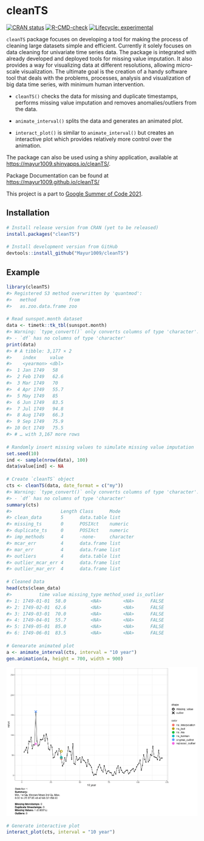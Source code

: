 
# cleanTS

<!-- badges: start -->

[![CRAN
status](https://www.r-pkg.org/badges/version/cleanTS)](https://CRAN.R-project.org/package=cleanTS)
[![R-CMD-check](https://github.com/Mayur1009/cleanTS/workflows/R-CMD-check/badge.svg)](https://github.com/Mayur1009/cleanTS/actions)
[![Lifecycle:
experimental](https://img.shields.io/badge/lifecycle-experimental-orange.svg)](https://lifecycle.r-lib.org/articles/stages.html#experimental)

<!-- badges: end -->

`cleanTS` package focuses on developing a tool for making the process of
cleaning large datasets simple and efficient. Currently it solely
focuses on data cleaning for univariate time series data. The package is
integrated with already developed and deployed tools for missing value
imputation. It also provides a way for visualizing data at different
resolutions, allowing micro-scale visualization. The ultimate goal is
the creation of a handy software tool that deals with the problems,
processes, analysis and visualization of big data time series, with
minimum human intervention.

-   `cleanTS()` checks the data for missing and duplicate timestamps,
    performs missing value imputation and removes anomalies/outliers
    from the data.

-   `animate_interval()` splits the data and generates an animated plot.

-   `interact_plot()` is similar to `animate_interval()` but creates an
    interactive plot which provides relatively more control over the
    animation.

The package can also be used using a shiny application, available at
<https://mayur1009.shinyapps.io/cleanTS/>.

Package Documentation can be found at
<https://mayur1009.github.io/cleanTS/>

This project is a part to [Google Summer of Code
2021](https://summerofcode.withgoogle.com/projects/#4626948166254592).

## Installation

``` r
# Install release version from CRAN (yet to be released)
install.packages("cleanTS")

# Install development version from GitHub
devtools::install_github("Mayur1009/cleanTS")
```

## Example

``` r
library(cleanTS)
#> Registered S3 method overwritten by 'quantmod':
#>   method            from
#>   as.zoo.data.frame zoo

# Read sunspot.month dataset
data <- timetk::tk_tbl(sunspot.month)
#> Warning: `type_convert()` only converts columns of type 'character'.
#> - `df` has no columns of type 'character'
print(data)
#> # A tibble: 3,177 × 2
#>    index     value
#>    <yearmon> <dbl>
#>  1 Jan 1749   58  
#>  2 Feb 1749   62.6
#>  3 Mar 1749   70  
#>  4 Apr 1749   55.7
#>  5 May 1749   85  
#>  6 Jun 1749   83.5
#>  7 Jul 1749   94.8
#>  8 Aug 1749   66.3
#>  9 Sep 1749   75.9
#> 10 Oct 1749   75.5
#> # … with 3,167 more rows

# Randomly insert missing values to simulate missing value imputation
set.seed(10)
ind <- sample(nrow(data), 100)
data$value[ind] <- NA

# Create `cleanTS` object
cts <- cleanTS(data, date_format = c("my"))
#> Warning: `type_convert()` only converts columns of type 'character'.
#> - `df` has no columns of type 'character'
summary(cts)
#>                  Length Class      Mode     
#> clean_data       5      data.table list     
#> missing_ts       0      POSIXct    numeric  
#> duplicate_ts     0      POSIXct    numeric  
#> imp_methods      4      -none-     character
#> mcar_err         4      data.frame list     
#> mar_err          4      data.frame list     
#> outliers         4      data.table list     
#> outlier_mcar_err 4      data.frame list     
#> outlier_mar_err  4      data.frame list

# Cleaned Data
head(cts$clean_data)
#>          time value missing_type method_used is_outlier
#> 1: 1749-01-01  58.0         <NA>        <NA>      FALSE
#> 2: 1749-02-01  62.6         <NA>        <NA>      FALSE
#> 3: 1749-03-01  70.0         <NA>        <NA>      FALSE
#> 4: 1749-04-01  55.7         <NA>        <NA>      FALSE
#> 5: 1749-05-01  85.0         <NA>        <NA>      FALSE
#> 6: 1749-06-01  83.5         <NA>        <NA>      FALSE

# Genearate animated plot
a <- animate_interval(cts, interval = "10 year")
gen.animation(a, height = 700, width = 900)
```

![](man/figures/README-Example-1.gif)<!-- -->

``` r
# Generate interactive plot
interact_plot(cts, interval = "10 year")
```
